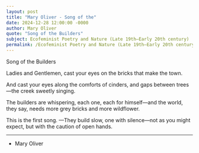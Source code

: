 ```yaml
---
layout: post
title: "Mary Oliver - Song of the"
date: 2024-12-28 12:00:00 -0000
author: Mary Oliver
quote: "Song of the Builders"
subject: Ecofeminist Poetry and Nature (Late 19th–Early 20th century)
permalink: /Ecofeminist Poetry and Nature (Late 19th–Early 20th century)/Mary Oliver/Mary Oliver - Song of the
---
```


Song of the Builders

Ladies and Gentlemen,
cast your eyes on the bricks
that make the town.

And cast your eyes along the
comforts of cinders,
and gaps between trees—the
creek sweetly singing.

The builders are whispering,
each one, each for himself—and
the world, they say, needs
more grey bricks
and more wildflower.

This is the first song.
—They build slow,
one with silence—not as you
might expect,
but with the caution of open hands.

---

- Mary Oliver
